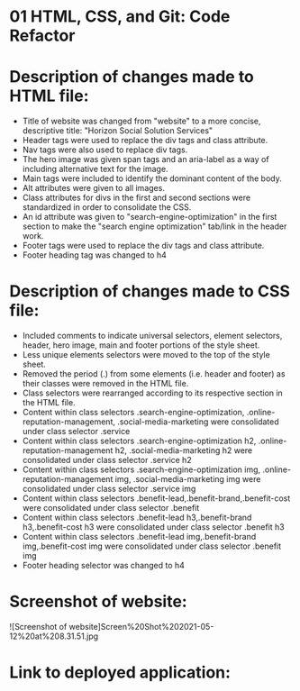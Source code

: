 # 01 HTML, CSS, and Git: Code Refactor


# Description of changes made to HTML file:
- Title of website was changed from "website" to a more concise, descriptive title: "Horizon Social Solution Services" 
- Header tags were used to replace the div tags and class attribute. 
- Nav tags were also used to replace div tags.
- The hero image was given span tags and an aria-label as a way of including alternative text for the image.
- Main tags were included to identify the dominant content of the body.
- Alt attributes were given to all images.
- Class attributes for divs in the first and second sections were standardized in order to consolidate the CSS.
- An id attribute was given to "search-engine-optimization" in the first section to make the "search engine optimization" tab/link in the header work.
- Footer tags were used to replace the div tags and class attribute.
- Footer heading tag was changed to h4


# Description of changes made to CSS file:
- Included comments to indicate universal selectors, element selectors, header, hero image, main and footer portions of the style sheet.
- Less unique elements selectors were moved to the top of the style sheet.
- Removed the period (.) from some elements (i.e. header and footer) as their classes were removed in the HTML file.
- Class selectors were rearranged according to its respective section in the HTML file.
- Content within class selectors .search-engine-optimization, .online-reputation-management, .social-media-marketing  were consolidated under class selector .service
- Content within class selectors .search-engine-optimization h2, .online-reputation-management h2, .social-media-marketing h2  were consolidated under class selector .service h2
- Content within class selectors .search-engine-optimization img, .online-reputation-management img, .social-media-marketing img  were consolidated under class selector .service img
- Content within class selectors .benefit-lead,.benefit-brand,.benefit-cost were consolidated under class selector .benefit
- Content within class selectors .benefit-lead h3,.benefit-brand h3,.benefit-cost h3 were consolidated under class selector .benefit h3
- Content within class selectors .benefit-lead img,.benefit-brand img,.benefit-cost img were consolidated under class selector .benefit img
- Footer heading selector was changed to h4

# Screenshot of website: 
![Screenshot of website]Screen%20Shot%202021-05-12%20at%208.31.51.jpg

# Link to deployed application: 
